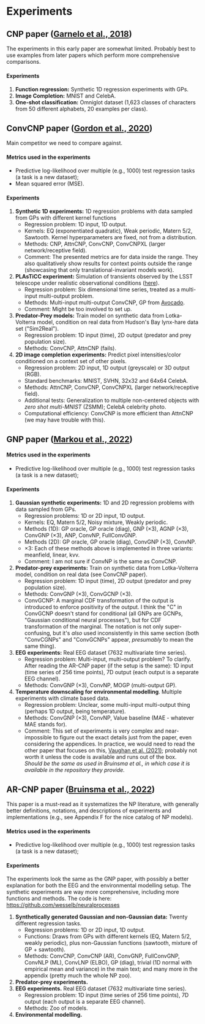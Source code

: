 # Experiments

## CNP paper ([Garnelo et al., 2018](https://arxiv.org/abs/1807.01613))

The experiments in this early paper are somewhat limited. Probably best to use examples from later papers which perform more comprehensive comparisons.

#### Experiments

1. **Function regression:** Synthetic 1D regression experiments with GPs.
2. **Image Completion:** MNIST and CelebA.
3. **One-shot classification:** Omniglot dataset (1,623 classes of characters from 50 different alphabets, 20 examples per class).


## ConvCNP paper ([Gordon et al., 2020](https://arxiv.org/abs/1910.13556))

Main competitor we need to compare against.

#### Metrics used in the experiments
- Predictive log-likelihood over multiple (e.g., 1000) test regression tasks (a task is a new dataset);
- Mean squared error (MSE).

#### Experiments

1. **Synthetic 1D experiments:** 1D regression problems with data sampled from GPs with different kernel functions
   - Regression problem: 1D input, 1D output.
   - Kernels: EQ (exponentiated quadratic), Weak periodic, Matern 5/2, Sawtooth. Kernel hyperparameters are fixed, not from a distribution.
   - Methods: CNP, AttnCNP, ConvCNP, ConvCNPXL (larger network/receptive field).
   - Comment: The presented metrics are for data inside the range. They also qualitatively show results for context points outside the range (showcasing that only translational-invariant models work).
2. **PLAsTiCC experiment:** Simulation of transients observed by the LSST telescope under realistic observational conditions ([here](https://www.kaggle.com/c/PLAsTiCC-2018)).
   - Regression problem: Six dimensional time series, treated as a multi-input multi-output problem.
   - Methods: Multi-input multi-output ConvCNP, GP from [Avocado](https://www.kaggle.com/c/PLAsTiCC-2018).
   - Comment: Might be too involved to set up.
3. **Predator-Prey models:** Train model on synthetic data from Lotka-Volterra model, condition on real data from Hudson's Bay lynx-hare data set ("Sim2Real").
   - Regression problem: 1D input (time), 2D output (predator and prey population size).
   - Methods: ConvCNP, AttnCNP (fails).
4. **2D image completion experiments:** Predict pixel intensities/color conditioned on a context set of other pixels.
   - Regression problem: 2D input, 1D output (greyscale) or 3D output (RGB).
   - Standard benchmarks: MNIST, SVHN, 32x32 and 64x64 CelebA.
   - Methods: AttnCNP, ConvCNP, ConvCNPXL (larger network/receptive field).
   - Additional tests: Generalization to multiple non-centered objects with *zero shot multi-MNIST* (ZSMM); CelebA celebrity photo.
   - Computational efficiency: ConvCNP is more efficient than AttnCNP (we may have trouble with this).

## GNP paper ([Markou et al., 2022](https://arxiv.org/abs/2203.08775))

#### Metrics used in the experiments
- Predictive log-likelihood over multiple (e.g., 1000) test regression tasks (a task is a new dataset);

#### Experiments

1. **Gaussian synthetic experiments:** 1D and 2D regression problems with data sampled from GPs.
   - Regression problems: 1D or 2D input, 1D output.
   - Kernels: EQ, Matern 5/2, Noisy mixture, Weakly periodic. 
   - Methods (1D): GP oracle, GP oracle (diag), GNP ($\times 3$), AGNP ($\times 3$), ConvGNP ($\times 3$), ANP, ConvNP, FullConvGNP.
   - Methods (2D): GP oracle, GP oracle (diag), ConvGNP ($\times 3$), ConvNP.
   - $\times 3$: Each of these methods above is implemented in three variants: meanfield, linear, kvv.
   - Comment: I am not sure if ConvNP is the same as ConvCNP.
2. **Predator-prey experiments:** Train on synthetic data from Lotka-Volterra model, condition on real data (see ConvCNP paper).
   - Regression problem: 1D input (time), 2D output (predator and prey population size).
   - Methods: ConvGNP ($\times 3$), ConvGCNP ($\times 3$).
   - ConvGCNP: A marginal CDF transformation of the output is introduced to enforce positivity of the output. I think the "C" in ConvGCNP doesn't stand for conditional (all GNPs are GCNPs, "Gaussian conditional neural processes"), but for CDF transformation of the marginal. The notation is not only super-confusing, but it's *also* used inconsistently in this same section (both "ConvCGNPs" and "ConvGCNPs" appear, *presumably* to mean the same thing).
3. **EEG experiments:** Real EEG dataset (7632 multivariate time series).
   - Regression problem: Multi-input, multi-output problem? To clarify. After reading the AR-CNP paper (if the setup is the same): 1D input (time series of 256 time points), 7D output (each output is a separate EEG channel).
   - Methods: ConvGNP ($\times 3$), ConvNP, MOGP (multi-output GP).
4. **Temperature downscaling for environmental modelling**. Multiple experiments with climate based data.
   - Regression problem: Unclear, some multi-input multi-output thing (perhaps 1D output, being temperature).
   - Methods: ConvGNP ($\times 3$), ConvNP, Value baseline (MAE - whatever MAE stands for).
   - Comment: This set of experiments is very complex and near-impossible to figure out the exact details just from the paper, even considering the appendices. In practice, we would need to read the other paper that focuses on this, [Vaughan et al. (2021)](https://arxiv.org/abs/2101.07950); probably not worth it unless the code is available and runs out of the box.  
_Should be the same as used in Bruinsma et al., in which case it is available in the repository they provide._


## AR-CNP paper ([Bruinsma et al., 2022](https://arxiv.org/abs/2303.14468))

This paper is a must-read as it systematizes the NP literature, with generally better definitions, notations, and descriptions of experiments and implementations (e.g., see Appendix F for the nice catalog of NP models).

#### Metrics used in the experiments
- Predictive log-likelihood over multiple (e.g., 1000) test regression tasks (a task is a new dataset);

#### Experiments

The experiments look the same as the GNP paper, with possibly a better explanation for both the EEG and the environmental modelling setup. The synthetic experiments are way more comprehensive, including more functions and methods. The code is here: https://github.com/wesselb/neuralprocesses

1. **Synthetically generated Gaussian and non-Gaussian data:** Twenty different regression tasks.
   - Regression problems: 1D or 2D input, 1D output.
   - Functions: Draws from GPs with different kernels (EQ, Matern 5/2, weakly periodic), plus non-Gaussian functions (sawtooth, mixture of GP + sawtooth).
   - Methods: ConvCNP, ConvCNP (AR), ConvGNP, FullConvGNP, ConvNLP (ML), ConvLNP (ELBO), GP (diag), trivial (1D normal with empirical mean and variance) in the main text; and many more in the appendix (pretty much the whole NP zoo).
2. **Predator-prey experiments.**
3. **EEG experiments.** Real EEG dataset (7632 multivariate time series).
   - Regression problem: 1D input (time series of 256 time points), 7D output (each output is a separate EEG channel).
   - Methods: Zoo of models.
4. **Environmental modelling.**
